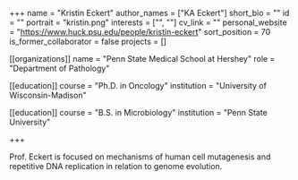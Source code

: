+++
name = "Kristin Eckert"
author_names = ["KA Eckert"]
short_bio = ""
id = ""
portrait = "kristin.png"
interests = ["", ""]
cv_link = ""
personal_website = "https://www.huck.psu.edu/people/kristin-eckert"
sort_position = 70
is_former_collaborator = false
projects = []

[[organizations]]
    name = "Penn State Medical School at Hershey"
    role = "Department of Pathology"

[[education]]
  course = "Ph.D. in Oncology"
  institution = "University of Wisconsin-Madison"

[[education]]
  course = "B.S. in Microbiology"
  institution = "Penn State University"

+++

Prof. Eckert is focused on mechanisms of human cell mutagenesis and repetitive DNA replication in relation to genome evolution.
